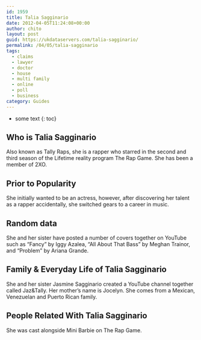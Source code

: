 ```yaml
---
id: 1959
title: Talia Sagginario
date: 2012-04-05T11:24:08+00:00
author: chito
layout: post
guid: https://ukdataservers.com/talia-sagginario/
permalink: /04/05/talia-sagginario
tags:
  - claims
  - lawyer
  - doctor
  - house
  - multi family
  - online
  - poll
  - business
category: Guides
---
```


* some text
{: toc}
          
          
## Who is  Talia Sagginario
                  
                  
                  
Also known as Tally Raps, she is a rapper who starred in the second and third season of the Lifetime reality program The Rap Game. She has been a member of 2XO. 
                  
                
                
                
## Prior to Popularity 
                  
                  
                  
She initially wanted to be an actress, however, after discovering her talent as a rapper accidentally, she switched gears to a career in music. 
                  
                
                
                
## Random data 
                  
                  
                  
She and her sister have posted a number of covers together on YouTube such as &#8220;Fancy&#8221; by Iggy Azalea, &#8220;All About That Bass&#8221; by Meghan Trainor, and &#8220;Problem&#8221; by Ariana Grande. 
                  
                
                
                
## Family & Everyday Life of Talia Sagginario
                  
                  
                  
She and her sister Jasmine Sagginario created a YouTube channel together called Jaz&Tally. Her mother&#8217;s name is Jocelyn. She comes from a Mexican, Venezuelan and Puerto Rican family. 
                  
                
                
                
## People Related With  Talia Sagginario
                  
                  
                  
She was cast alongside Mini Barbie on The Rap Game. 
                  
                
              
            
          
          
          
    
    
  
